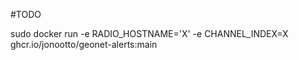 #TODO


sudo docker run -e RADIO_HOSTNAME='X' -e CHANNEL_INDEX=X ghcr.io/jonootto/geonet-alerts:main

